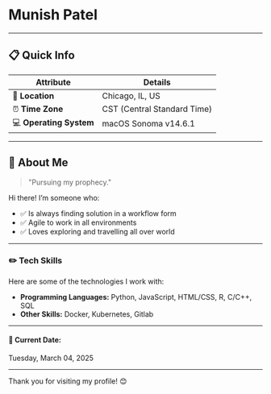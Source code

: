 # Munish Patel  

---

## 📋 Quick Info  

| **Attribute**         | **Details**                          |
|------------------------|--------------------------------------|
| 📍 **Location**        | Chicago, IL, US                      |
| ⏰ **Time Zone**       | CST (Central Standard Time)          |
| 💻 **Operating System**| macOS Sonoma v14.6.1                 |

---

## 🧠 About Me  

> "Pursuing my prophecy." 

Hi there! I’m someone who:  
- ✅ Is always finding solution in a workflow form  
- ✅ Agile to work in all environments  
- ✅ Loves exploring and travelling all over world  

---

### ✏️ Tech Skills  

Here are some of the technologies I work with:  
- **Programming Languages:** Python, JavaScript, HTML/CSS, R, C/C++, SQL  
- **Other Skills:** Docker, Kubernetes, Gitlab 

---

#### 📅 Current Date:  
Tuesday, March 04, 2025  

---

Thank you for visiting my profile! 😊
